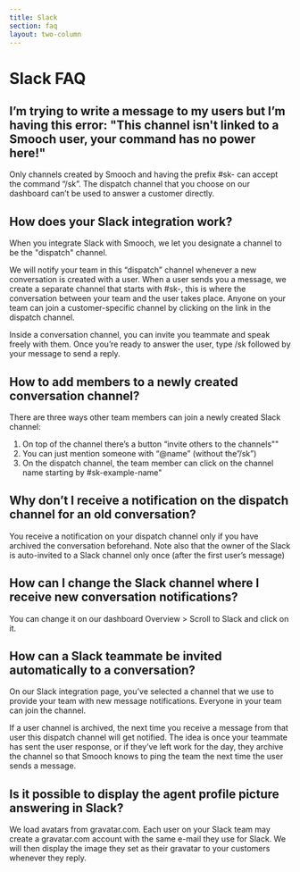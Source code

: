 ```yaml
---
title: Slack
section: faq
layout: two-column
---
```


# Slack FAQ

## I’m trying to write a message to my users but I’m having this error: "This channel isn't linked to a Smooch user, your command has no power here!"

Only channels created by Smooch and having the prefix #sk- can accept the command “/sk”.  The dispatch channel that you choose on our dashboard can’t be used to answer a customer directly.

## How does your Slack integration work?
When you integrate Slack with Smooch, we let you designate a channel to be the "dispatch" channel.

We will notify your team in this “dispatch” channel whenever a new conversation is created with a user. When a user sends you a message, we create a separate channel that starts with #sk-, this is where the conversation between your team and the user takes place. Anyone on your team can join a customer-specific channel by clicking on the link in the dispatch channel.

Inside a conversation channel, you can invite you teammate and speak freely with them. Once you’re ready to answer the user, type /sk followed by your message to send a reply.

## How to add members to a newly created conversation channel?

There are three ways other team members can join a newly created Slack channel:

1. On top of the channel there’s a button “invite others to the channels""
2. You can just mention someone with “@name” (without the”/sk”)
3. On the dispatch channel, the team member can click on the channel name starting by #sk-example-name"

## Why don’t I receive a notification on the dispatch channel for an old conversation?

You receive a notification on your dispatch channel only if you have archived the conversation beforehand. Note also that the owner of the Slack is auto-invited to a Slack channel only once (after the first user’s message)

## How can I change the Slack channel where I receive new conversation notifications?
You can change it on our dashboard Overview > Scroll to Slack and click on it.

## How can a Slack teammate be invited automatically to a conversation?
On our Slack integration page, you’ve selected a channel that we use to provide your team with new message notifications. Everyone in your team can join the channel.

If a user channel is archived, the next time you receive a message from that user this dispatch channel will get notified. The idea is once your teammate has sent the user response, or if they’ve left work for the day, they archive the channel so that Smooch knows to ping the team the next time the user sends a message.

## Is it possible to display the agent profile picture answering in Slack?
We load avatars from gravatar.com. Each user on your Slack team may create a gravatar.com account with the same e-mail they use for Slack. We will then display the image they set as their gravatar to your customers whenever they reply.

